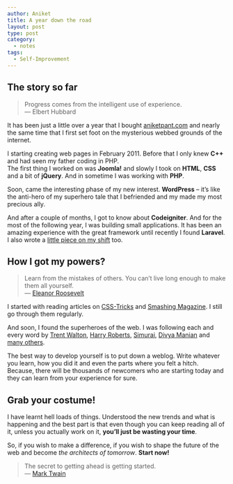 ```yaml
---
author: Aniket
title: A year down the road
layout: post
type: post
category:
  - notes
tags:
  - Self-Improvement
---
```

## The story so far

> Progress comes from the intelligent use of experience.  
> — Elbert Hubbard

It has been just a little over a year that I bought [aniketpant.com][1] and nearly the same time that I first set foot on the mysterious webbed grounds of the internet.

I starting creating web pages in February 2011. Before that I only knew **C++** and had seen my father coding in PHP.  
The first thing I worked on was **Joomla!** and slowly I took on **HTML**, **CSS** and a bit of **jQuery**. And in sometime I was working with **PHP**.

Soon, came the interesting phase of my new interest. **WordPress** – it’s like the anti-hero of my superhero tale that I befriended and my made my most precious ally.

And after a couple of months, I got to know about **Codeigniter**. And for the most of the following year, I was building small applications. It has been an amazing experience with the great framework until recently I found **Laravel**. I also wrote a [little piece on my shift][2] too.

## How I got my powers?

> Learn from the mistakes of others. You can’t live long enough to make them all yourself.  
> — [Eleanor Roosevelt][3]<aside></aside> 

I started with reading articles on [CSS-Tricks][4] and [Smashing Magazine][5]. I still go through them regularly.

And soon, I found the superheroes of the web. I was following each and every word by [Trent Walton][6], [Harry Roberts][7], [Simurai][8], [Divya Manian][9] and [many others][10].

The best way to develop yourself is to put down a weblog. Write whatever you learn, how you did it and even the parts where you felt a hitch. Because, there will be thousands of newcomers who are starting today and they can learn from your experience for sure.

## Grab your costume!

I have learnt hell loads of things. Understood the new trends and what is happening and the best part is that even though you can keep reading all of it, unless you actually work on it, **you’ll just be wasting your time**.

So, if you wish to make a difference, if you wish to shape the future of the web and become *the architects of tomorrow*. **Start now!**

> The secret to getting ahead is getting started.  
> — [Mark Twain][11]

 [1]: http://aniketpant.com "My Website"
 [2]: http://www.aniketpant.com/posts/a-shift-from-codeigniter-to-laravel "A shift from Codeignitier to Laravel"
 [3]: http://en.wikipedia.org/wiki/Eleanor_Roosevelt
 [4]: http://css-tricks.com/ "CSS-Tricks"
 [5]: http://smashingmagazine.com "Smashing Magazine"
 [6]: http://twitter.com/TrentWalton "@TrentWalton"
 [7]: http://twitter.com/csswizardry "@csswizardry"
 [8]: http://twitter.com/simurai "@simurai"
 [9]: http://twitter.com/divya "@divya"
 [10]: http://https://twitter.com/aniket_pant/get-webbed "List: Get Webbed by @aniket_pant"
 [11]: http://en.wikipedia.org/wiki/Mark_Twain